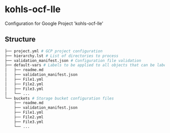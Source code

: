 # kohls-ocf-lle

Configuration for Google Project 'kohls-ocf-lle'

## Structure

```bash
├── project.yml # GCP project configuration
├── hierarchy.lst # List of directories to process
├── validation_manifest.json # Configuration file validation
├── default-vars # Labels to be applied to all objects that can be labelled.
│   ├── readme.md
│   ├── validation_manifest.json
│   ├── File1.yml
│   ├── File2.yml
│   ├── File3.yml
│   └── ...
└── buckets # Storage bucket configuration files
    ├── readme.md
    ├── validation_manifest.json
    ├── File1.yml
    ├── File2.yml
    ├── File3.yml
    └── ...
```
